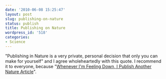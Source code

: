 ```yaml
---
date: '2010-06-08 15:25:47'
layout: post
slug: publishing-on-nature
status: publish
title: Publishing on Nature
wordpress_id: '518'
categories:
- Science
---
```


"Publishing in Nature is a very private, personal decision that only you can make for yourself" and I agree wholeheartedly with this quote. I recommend it to everyone, because "[Whenever I'm Feeling Down, I Publish Another Nature Article](http://www.hcs.harvard.edu/~hsp/index.php?id=143_Nature)".
